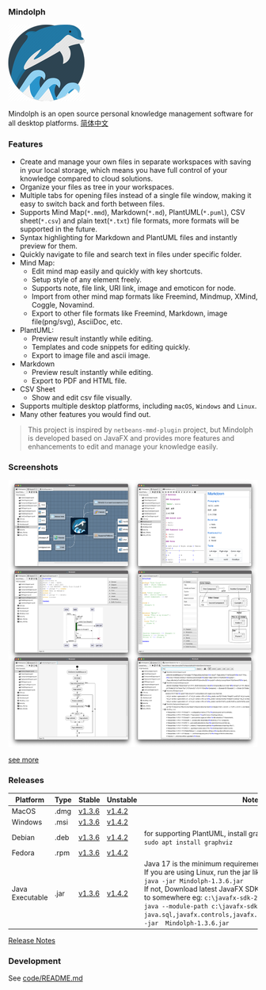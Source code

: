 ### Mindolph

![](./DemoWorkspace/app_30.png)

Mindolph is an open source personal knowledge management software for all desktop platforms. [简体中文](./docs/README_zh_CN.md)


### Features
* Create and manage your own files in separate workspaces with saving in your local storage, which means you have full control of your knowledge compared to cloud solutions.
* Organize your files as tree in your workspaces.
* Multiple tabs for opening files instead of a single file window, making it easy to switch back and forth between files.
* Supports Mind Map(`*.mmd`), Markdown(`*.md`), PlantUML(`*.puml`), CSV sheet(`*.csv`) and plain text(`*.txt`) file formats, more formats will be supported in the future.
* Syntax highlighting for Markdown and PlantUML files and instantly preview for them.
* Quickly navigate to file and search text in files under specific folder.
* Mind Map:
	* Edit mind map easily and quickly with key shortcuts.
	* Setup style of any element freely. 
	* Supports note, file link, URI link, image and emoticon for node.
	* Import from other mind map formats like Freemind, Mindmup, XMind, Coggle, Novamind.
	* Export to other file formats like Freemind, Markdown, image file(png/svg), AsciiDoc, etc.
* PlantUML:
	* Preview result instantly while editing.
	* Templates and code snippets for editing quickly.
	* Export to image file and ascii image.
* Markdown
	* Preview result instantly while editing.
	* Export to PDF and HTML file.
* CSV Sheet
	* Show and edit csv file visually.
* Supports multiple desktop platforms, including `macOS`, `Windows` and `Linux`.
* Many other features you would find out.

> This project is inspired by `netbeans-mmd-plugin` project, but Mindolph is developed based on JavaFX and provides more features and enhancements to edit and manage your knowledge easily.


### Screenshots
![](docs/main.png)

[see more](docs/screenshots.md)


### Releases

|Platform|Type|Stable|Unstable|Note|
|----|----|----|----|----|
|MacOS|.dmg|[v1.3.6](https://github.com/mindolph/Mindolph/releases/download/v1.3.6/Mindolph-1.3.6.dmg) |[v1.4.2](https://github.com/mindolph/Mindolph/releases/download/v1.4.2/Mindolph-1.4.2.dmg) | |
|Windows|.msi|[v1.3.6](https://github.com/mindolph/Mindolph/releases/download/v1.3.6/Mindolph-1.3.6.dmg) |[v1.4.2](https://github.com/mindolph/Mindolph/releases/download/v1.4.2/Mindolph-1.4.2.msi) | |
|Debian|.deb|[v1.3.6](https://github.com/mindolph/Mindolph/releases/download/v1.3.6/Mindolph-1.3.6.deb)|[v1.4.2](https://github.com/mindolph/Mindolph/releases/download/v1.4.2/Mindolph-1.4.2.deb)|	for supporting PlantUML, install graphviz first:</br>  `sudo apt install graphviz`|
|Fedora|.rpm|[v1.3.6](https://github.com/mindolph/Mindolph/releases/download/v1.3.6/Mindolph-1.3.6.rpm)|[v1.4.2](https://github.com/mindolph/Mindolph/releases/download/v1.4.2/Mindolph-1.4.2.rpm)| |
|Java Executable|.jar|[v1.3.6](https://github.com/mindolph/Mindolph/releases/download/v1.3.6/Mindolph-1.3.6.jar)|[v1.4.2](https://github.com/mindolph/Mindolph/releases/download/v1.4.2/Mindolph-1.4.2.jar)| Java 17 is the minimum requirement to run this application. 	</br> If you are using Linux, run the jar like this:  </br> `java -jar Mindolph-1.3.6.jar`  </br> If not, Download latest JavaFX SDK for your platform and extract to somewhere eg: `c:\javafx-sdk-20`, run the jar file like this:   </br> `java --module-path c:\javafx-sdk-20\lib --add-modules  java.sql,javafx.controls,javafx.fxml,javafx.swing,javafx.web -jar  Mindolph-1.3.6.jar` |


[Release Notes](docs/release_notes.md)


### Development

See [code/README.md](code/README.md)
